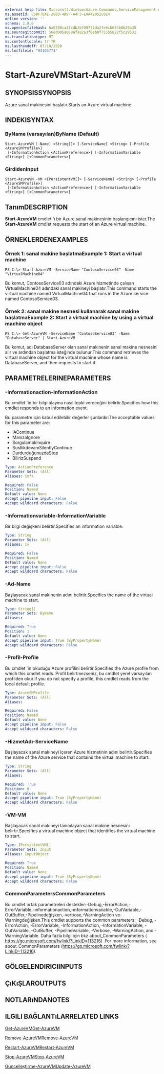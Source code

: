 ```yaml
---
external help file: Microsoft.WindowsAzure.Commands.ServiceManagement.dll-Help.xml
ms.assetid: C60F78AE-3803-4D9F-A4F3-EAA42052C0E4
online version: ''
schema: 2.0.0
ms.openlocfilehash: 6a0708ca37cdb2b700772da2fe9cb684b8b29a30
ms.sourcegitcommit: 56ed085a868afa8263f8eb0f755b5822f5c29532
ms.translationtype: MT
ms.contentlocale: tr-TR
ms.lasthandoff: 07/18/2020
ms.locfileid: "94105771"
---
```

# <span data-ttu-id="2945a-101">Start-AzureVM</span><span class="sxs-lookup"><span data-stu-id="2945a-101">Start-AzureVM</span></span>

## <span data-ttu-id="2945a-102">SYNOPSIS</span><span class="sxs-lookup"><span data-stu-id="2945a-102">SYNOPSIS</span></span>
<span data-ttu-id="2945a-103">Azure sanal makinesini başlatır.</span><span class="sxs-lookup"><span data-stu-id="2945a-103">Starts an Azure virtual machine.</span></span>

## <span data-ttu-id="2945a-104">INDEKI</span><span class="sxs-lookup"><span data-stu-id="2945a-104">SYNTAX</span></span>

### <span data-ttu-id="2945a-105">ByName (varsayılan)</span><span class="sxs-lookup"><span data-stu-id="2945a-105">ByName (Default)</span></span>
```
Start-AzureVM [-Name] <String[]> [-ServiceName] <String> [-Profile <AzureSMProfile>]
 [-InformationAction <ActionPreference>] [-InformationVariable <String>] [<CommonParameters>]
```

### <span data-ttu-id="2945a-106">Girdiden</span><span class="sxs-lookup"><span data-stu-id="2945a-106">Input</span></span>
```
Start-AzureVM -VM <IPersistentVM[]> [-ServiceName] <String> [-Profile <AzureSMProfile>]
 [-InformationAction <ActionPreference>] [-InformationVariable <String>] [<CommonParameters>]
```

## <span data-ttu-id="2945a-107">Tanım</span><span class="sxs-lookup"><span data-stu-id="2945a-107">DESCRIPTION</span></span>
<span data-ttu-id="2945a-108">**Start-AzureVM** cmdlet 'ı bir Azure sanal makinesinin başlangıcını ister.</span><span class="sxs-lookup"><span data-stu-id="2945a-108">The **Start-AzureVM** cmdlet requests the start of an Azure virtual machine.</span></span>

## <span data-ttu-id="2945a-109">ÖRNEKLERDEN</span><span class="sxs-lookup"><span data-stu-id="2945a-109">EXAMPLES</span></span>

### <span data-ttu-id="2945a-110">Örnek 1: sanal makine başlatma</span><span class="sxs-lookup"><span data-stu-id="2945a-110">Example 1: Start a virtual machine</span></span>
```
PS C:\> Start-AzureVM -ServiceName "ContosoService03" -Name "VirtualMachine04"
```

<span data-ttu-id="2945a-111">Bu komut, ContosoService03 adındaki Azure hizmetinde çalışan VirtualMachine04 adındaki sanal makineyi başlatır.</span><span class="sxs-lookup"><span data-stu-id="2945a-111">This command starts the virtual machine named VirtualMachine04 that runs in the Azure service named ContosoService03.</span></span>

### <span data-ttu-id="2945a-112">Örnek 2: sanal makine nesnesi kullanarak sanal makine başlatma</span><span class="sxs-lookup"><span data-stu-id="2945a-112">Example 2: Start a virtual machine by using a virtual machine object</span></span>
```
PS C:\> Get-AzureVM -ServiceName "ContosoService03" -Name "DatabaseServer" | Start-AzureVM
```

<span data-ttu-id="2945a-113">Bu komut, adı DatabaseServer olan sanal makinenin sanal makine nesnesini alır ve ardından başlatma isteğinde bulunur.</span><span class="sxs-lookup"><span data-stu-id="2945a-113">This command retrieves the virtual machine object for the virtual machine whose name is DatabaseServer, and then requests to start it.</span></span>

## <span data-ttu-id="2945a-114">PARAMETRELERINE</span><span class="sxs-lookup"><span data-stu-id="2945a-114">PARAMETERS</span></span>

### <span data-ttu-id="2945a-115">-Informationaction</span><span class="sxs-lookup"><span data-stu-id="2945a-115">-InformationAction</span></span>
<span data-ttu-id="2945a-116">Bu cmdlet 'in bir bilgi olayına nasıl tepki vereceğini belirtir.</span><span class="sxs-lookup"><span data-stu-id="2945a-116">Specifies how this cmdlet responds to an information event.</span></span>

<span data-ttu-id="2945a-117">Bu parametre için kabul edilebilir değerler şunlardır:</span><span class="sxs-lookup"><span data-stu-id="2945a-117">The acceptable values for this parameter are:</span></span>

- <span data-ttu-id="2945a-118">'A</span><span class="sxs-lookup"><span data-stu-id="2945a-118">Continue</span></span>
- <span data-ttu-id="2945a-119">Manıza</span><span class="sxs-lookup"><span data-stu-id="2945a-119">Ignore</span></span>
- <span data-ttu-id="2945a-120">Sorgulamak</span><span class="sxs-lookup"><span data-stu-id="2945a-120">Inquire</span></span>
- <span data-ttu-id="2945a-121">Sustlıkdevam</span><span class="sxs-lookup"><span data-stu-id="2945a-121">SilentlyContinue</span></span>
- <span data-ttu-id="2945a-122">Durdurduğunuzda</span><span class="sxs-lookup"><span data-stu-id="2945a-122">Stop</span></span>
- <span data-ttu-id="2945a-123">Biliriz</span><span class="sxs-lookup"><span data-stu-id="2945a-123">Suspend</span></span>

```yaml
Type: ActionPreference
Parameter Sets: (All)
Aliases: infa

Required: False
Position: Named
Default value: None
Accept pipeline input: False
Accept wildcard characters: False
```

### <span data-ttu-id="2945a-124">-Informationvariable</span><span class="sxs-lookup"><span data-stu-id="2945a-124">-InformationVariable</span></span>
<span data-ttu-id="2945a-125">Bir bilgi değişkeni belirtir.</span><span class="sxs-lookup"><span data-stu-id="2945a-125">Specifies an information variable.</span></span>

```yaml
Type: String
Parameter Sets: (All)
Aliases: iv

Required: False
Position: Named
Default value: None
Accept pipeline input: False
Accept wildcard characters: False
```

### <span data-ttu-id="2945a-126">-Ad</span><span class="sxs-lookup"><span data-stu-id="2945a-126">-Name</span></span>
<span data-ttu-id="2945a-127">Başlayacak sanal makinenin adını belirtir.</span><span class="sxs-lookup"><span data-stu-id="2945a-127">Specifies the name of the virtual machine to start.</span></span>

```yaml
Type: String[]
Parameter Sets: ByName
Aliases: 

Required: True
Position: 1
Default value: None
Accept pipeline input: True (ByPropertyName)
Accept wildcard characters: False
```

### <span data-ttu-id="2945a-128">-Profil</span><span class="sxs-lookup"><span data-stu-id="2945a-128">-Profile</span></span>
<span data-ttu-id="2945a-129">Bu cmdlet 'in okuduğu Azure profilini belirtir.</span><span class="sxs-lookup"><span data-stu-id="2945a-129">Specifies the Azure profile from which this cmdlet reads.</span></span>
<span data-ttu-id="2945a-130">Profil belirtmezseniz, bu cmdlet yerel varsayılan profilden okur.</span><span class="sxs-lookup"><span data-stu-id="2945a-130">If you do not specify a profile, this cmdlet reads from the local default profile.</span></span>

```yaml
Type: AzureSMProfile
Parameter Sets: (All)
Aliases: 

Required: False
Position: Named
Default value: None
Accept pipeline input: False
Accept wildcard characters: False
```

### <span data-ttu-id="2945a-131">-HizmetAdı</span><span class="sxs-lookup"><span data-stu-id="2945a-131">-ServiceName</span></span>
<span data-ttu-id="2945a-132">Başlayacak sanal makineyi içeren Azure hizmetinin adını belirtir.</span><span class="sxs-lookup"><span data-stu-id="2945a-132">Specifies the name of the Azure service that contains the virtual machine to start.</span></span>

```yaml
Type: String
Parameter Sets: (All)
Aliases: 

Required: True
Position: 0
Default value: None
Accept pipeline input: True (ByPropertyName)
Accept wildcard characters: False
```

### <span data-ttu-id="2945a-133">-VM</span><span class="sxs-lookup"><span data-stu-id="2945a-133">-VM</span></span>
<span data-ttu-id="2945a-134">Başlayacak sanal makineyi tanımlayan sanal makine nesnesini belirtir.</span><span class="sxs-lookup"><span data-stu-id="2945a-134">Specifies a virtual machine object that identifies the virtual machine to start.</span></span>

```yaml
Type: IPersistentVM[]
Parameter Sets: Input
Aliases: InputObject

Required: True
Position: Named
Default value: None
Accept pipeline input: True (ByPropertyName)
Accept wildcard characters: False
```

### <span data-ttu-id="2945a-135">CommonParameters</span><span class="sxs-lookup"><span data-stu-id="2945a-135">CommonParameters</span></span>
<span data-ttu-id="2945a-136">Bu cmdlet ortak parametreleri destekler:-Debug,-ErrorAction,-ErrorVariable,-ınformationaction,-ınformationvariable,-OutVariable,-OutBuffer,-Pipelinedeğişken,-verbose,-WarningAction ve-Warningdeğişken.</span><span class="sxs-lookup"><span data-stu-id="2945a-136">This cmdlet supports the common parameters: -Debug, -ErrorAction, -ErrorVariable, -InformationAction, -InformationVariable, -OutVariable, -OutBuffer, -PipelineVariable, -Verbose, -WarningAction, and -WarningVariable.</span></span> <span data-ttu-id="2945a-137">Daha fazla bilgi için bkz about_CommonParameters ( https://go.microsoft.com/fwlink/?LinkID=113216) .</span><span class="sxs-lookup"><span data-stu-id="2945a-137">For more information, see about_CommonParameters (https://go.microsoft.com/fwlink/?LinkID=113216).</span></span>

## <span data-ttu-id="2945a-138">GÖLGELENDIRICI</span><span class="sxs-lookup"><span data-stu-id="2945a-138">INPUTS</span></span>

## <span data-ttu-id="2945a-139">ÇıKıŞLAR</span><span class="sxs-lookup"><span data-stu-id="2945a-139">OUTPUTS</span></span>

## <span data-ttu-id="2945a-140">NOTLARıNDA</span><span class="sxs-lookup"><span data-stu-id="2945a-140">NOTES</span></span>

## <span data-ttu-id="2945a-141">ILGILI BAĞLANTıLAR</span><span class="sxs-lookup"><span data-stu-id="2945a-141">RELATED LINKS</span></span>

[<span data-ttu-id="2945a-142">Get-AzureVM</span><span class="sxs-lookup"><span data-stu-id="2945a-142">Get-AzureVM</span></span>](./Get-AzureVM.md)

[<span data-ttu-id="2945a-143">Remove-AzureVM</span><span class="sxs-lookup"><span data-stu-id="2945a-143">Remove-AzureVM</span></span>](./Remove-AzureVM.md)

[<span data-ttu-id="2945a-144">Restart-AzureVM</span><span class="sxs-lookup"><span data-stu-id="2945a-144">Restart-AzureVM</span></span>](./Restart-AzureVM.md)

[<span data-ttu-id="2945a-145">Stop-AzureVM</span><span class="sxs-lookup"><span data-stu-id="2945a-145">Stop-AzureVM</span></span>](./Stop-AzureVM.md)

[<span data-ttu-id="2945a-146">Güncelleştirme-AzureVM</span><span class="sxs-lookup"><span data-stu-id="2945a-146">Update-AzureVM</span></span>](./Update-AzureVM.md)


